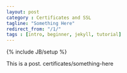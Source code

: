 ```yaml
---
layout: post
category : Certificates and SSL
tagline: "Something Here"
redirect_from: "/1/"
tags : [intro, beginner, jekyll, tutorial]
---
```

{% include JB/setup %}

This is a post. certificates/something-here

